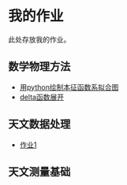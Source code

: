 # 我的作业

此处存放我的作业。

## 数学物理方法

- [用python绘制本征函数系拟合图](/hw/math/fit)
- [delta函数展开](/hw/math/fit_delta)

## 天文数据处理

- [作业1](/hw/data_process/hw1)

## 天文测量基础

